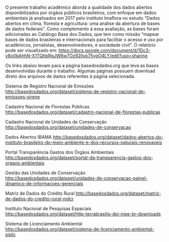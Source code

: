 O presente trabalho acadêmico aborda a qualidade dos dados abertos disponibilizados por órgãos públicos brasileiros, com enfoque em dados ambientais já analisados em 2017 pelo instituto Imaflora no estudo “Dados abertos em clima, floresta e agricultura: uma análise da abertura de bases de dados federais”. Como complemento à essa avaliação, as bases foram adicionadas ao Catálogo Base dos Dados, que tem como missão “mapear bases de dados brasileiras e internacionais para facilitar o acesso e uso por acadêmicos, jornalistas, desenvolvedores, e sociedade civil”. 
O relatório pode ser visualizado em: https://docs.google.com/document/d/1Dc3-v8o0bAhhN-X1TQhbRgJW6w7Oz92llvp75ygO4LY/edit?usp=sharing

Os links abaixo levam para a página basedosdados.org que leva as bases desenvolvidas durante o trabalho. Algumas páginas possuem download direto dos arquivos de dados referentes à página selecionada.

Sistema de Registro Nacional de Emissões 
http://basedosdados.org/dataset/sistema-de-registro-nacional-de-emissoes-sirene

Cadastro Nacional de Florestas Públicas 
http://basedosdados.org/dataset/cadastro-nacional-de-florestas-publicas

Cadastro Nacional de Unidades de Conservação 
http://basedosdados.org/dataset/unidades-de-conservacao

Dados Abertos IBAMA 
http://basedosdados.org/dataset/dados-abertos-do-instituto-brasileiro-do-meio-ambiente-e-dos-recursos-naturais-renovaveis

Portal Transparência Gastos dos Órgãos Ambientais 
http://basedosdados.org/dataset/portal-da-transparencia-gastos-dos-orgaos-ambientais

Gestão das Unidades de Conservação 
http://basedosdados.org/dataset/unidades-de-conservacao-painel-dinamico-de-informacoes-gerenciais

Matriz de Dados do Crédito Rural 
http://basedosdados.org/dataset/matriz-de-dados-do-credito-rural-mdcr

Instituto Nacional de Pesquisas Espaciais 
http://basedosdados.org/dataset/http-terrabrasilis-dpi-inpe-br-downloads

Sistema de Licenciamento Ambiental 
http://basedosdados.org/dataset/sistema-de-licenciamento-ambiental-sislic
